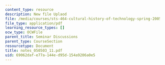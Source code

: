 ```yaml
---
content_type: resource
description: New file Uplaod
file: /media/courses/sts-464-cultural-history-of-technology-spring-2005/69062dafe77a144ed95d154a9206a0e5_notes_050503_11.pdf
file_type: application/pdf
learning_resource_types: []
ocw_type: OCWFile
parent_title: Seminar Discussions
parent_type: CourseSection
resourcetype: Document
title: notes_050503_11.pdf
uid: 69062daf-e77a-144e-d95d-154a9206a0e5
---
```


